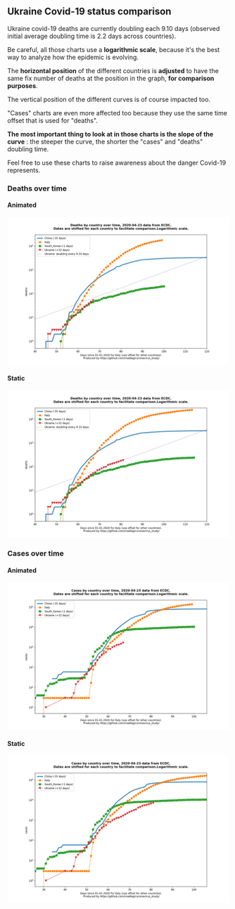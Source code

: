 ## Ukraine Covid-19 status comparison 

Ukraine covid-19 deaths are currently doubling each 9.10 days (observed initial average doubling time is 2.2 days across countries).



Be careful, all those charts use a **logarithmic scale**, because it's the best way to analyze how the epidemic is evolving.
 
The **horizontal position** of the different countries is **adjusted** to have the same fix number of deaths at the position in the graph, **for comparison purposes**.

The vertical position of the different curves is of course impacted too.

"Cases" charts are even more affected too because they use the same time offset that is used for "deaths".

**The most important thing to look at in those charts is the slope of the curve** : the steeper the curve, the shorter the "cases" and "deaths" doubling time.

Feel free to use these charts to raise awareness about the danger Covid-19 represents. 


 
### Deaths over time
 
#### Animated
![Ukraine covid-19 deaths animated chart](https://raw.githubusercontent.com/madlag/coronavirus_study/master/notebooks/graphs/2020-04-23/countries/Ukraine/2020-04-23_Ukraine_deaths.gif "Ukraine covid-19 deaths animated chart")   
 
#### Static
![Ukraine covid-19 deaths static chart](https://raw.githubusercontent.com/madlag/coronavirus_study/master/notebooks/graphs/2020-04-23/countries/Ukraine/2020-04-23_Ukraine_deaths.png "Ukraine covid-19 deaths static chart")   

 
### Cases over time
 
#### Animated
![Ukraine covid-19 cases animated chart](https://raw.githubusercontent.com/madlag/coronavirus_study/master/notebooks/graphs/2020-04-23/countries/Ukraine/2020-04-23_Ukraine_cases.gif "Ukraine covid-19 cases animated chart")   
 
#### Static
![Ukraine covid-19 cases static chart](https://raw.githubusercontent.com/madlag/coronavirus_study/master/notebooks/graphs/2020-04-23/countries/Ukraine/2020-04-23_Ukraine_cases.png "Ukraine covid-19 cases static chart")   

